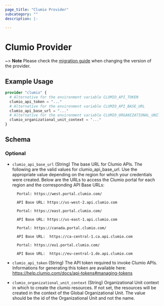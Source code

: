 ```yaml
---
page_title: "Clumio Provider"
subcategory: ""
description: |-
  
---
```


# Clumio Provider

~> **Note** Please check the [migration guide](https://github.com/clumio-code/terraform-provider-clumio/blob/main/MIGRATION_GUIDE.md) when changing the version of the provider.

## Example Usage

```terraform
provider "clumio" {
  # Alternative for the environment variable CLUMIO_API_TOKEN
  clumio_api_token = "..."
  # Alternative for the environment variable CLUMIO_API_BASE_URL
  clumio_api_base_url = "..."
  # Alternative for the environment variable CLUMIO_ORGANIZATIONAL_UNIT_CONTEXT
  clumio_organizational_unit_context = "..."
}
```

<!-- schema generated by tfplugindocs -->
## Schema

### Optional

- `clumio_api_base_url` (String) The base URL for Clumio APIs. The following are the valid values for clumio_api_base_url. Use the appropriate value depending on the region for which your credentials were created. Below are the URLs to access the Clumio portal for each region and the corresponding API Base URLs:

		Portal: https://west.portal.clumio.com/

		API Base URL: https://us-west-2.api.clumio.com

		Portal: https://east.portal.clumio.com/

		API Base URL: https://us-east-1.api.clumio.com

		Portal: https://canada.portal.clumio.com/

		API Base URL:  https://ca-central-1.ca.api.clumio.com

		Portal: https://eu1.portal.clumio.com/

		API Base URL:  https://eu-central-1.de.api.clumio.com
- `clumio_api_token` (String) The API token required to invoke Clumio APIs. Informations for generating this token are available here: https://help.clumio.com/docs/api-tokens#managing-tokens
- `clumio_organizational_unit_context` (String) Organizational Unit context in which to create the clumio resources. If not set, the resources will be created in the context of the Global Organizational Unit. The value should be the id of the Organizational Unit and not the name.
